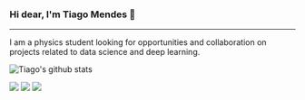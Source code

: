 ### Hi dear, I'm Tiago Mendes 👋
<hr>

I am a physics student looking for opportunities and collaboration on projects related to data science and deep learning.

![Tiago's github stats](https://github-readme-stats.vercel.app/api?username=tiago-mends)

<a href="https://www.linkedin.com/in/tiagomends/" target="_blank"><img src="https://img.shields.io/badge/linkedin-%230077B5.svg?&style=for-the-badge&logo=linkedin&logoColor=white" /></a> <a href="https://www.instagram.com/tiago.css/" target="_blank"><img src="https://img.shields.io/badge/instagram-%23E4405F.svg?&style=for-the-badge&logo=instagram&logoColor=white" /></a> <a href="https://www.linkedin.com/in/tiago-mends/" target="_blank"><img src="https://img.shields.io/badge/website-%23000000.svg?&style=for-the-badge&logo=google-chrome&logoColor=white" /></a>
